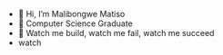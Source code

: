 - 👋 Hi, I’m Malibongwe Matiso
- 🌱 Computer Science Graduate
- 💞️ Watch me build, watch me fail, watch me succeed
- watch
<!---
Mali202/Mali202 is a ✨ special ✨ repository because its `README.md` (this file) appears on your GitHub profile.
You can click the Preview link to take a look at your changes.
--->
